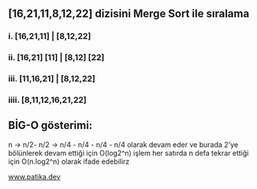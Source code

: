 ## [16,21,11,8,12,22] dizisini Merge Sort ile sıralama


### i. [16,21,11] | [8,12,22]
### ii. [16,21] [11] | [8,12] [22]
### iii. [11,16,21] | [8,12,22]
### iiii. [8,11,12,16,21,22]

## BİG-O gösterimi:
n -> n/2- n/2 -> n/4 - n/4 - n/4 - n/4   olarak devam eder ve burada 2'ye bölünlerek devam ettiği için O(log2^n) işlem her satırda n defa tekrar ettiği için O(n.log2^n) olarak ifade edebilirz

www.patika.dev
